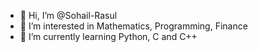 - 👋 Hi, I’m @Sohail-Rasul
- 👀 I’m interested in Mathematics, Programming, Finance
- 🌱 I’m currently learning Python, C and C++


<!---
Sohail-Rasul/Sohail-Rasul is a ✨ special ✨ repository because its `README.md` (this file) appears on your GitHub profile.
You can click the Preview link to take a look at your changes.
--->
